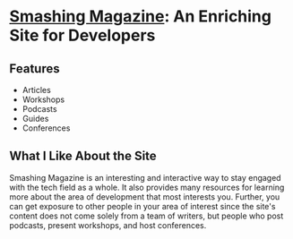 # [Smashing Magazine](https://www.smashingmagazine.com/): An Enriching Site for Developers

## Features
- Articles
- Workshops
- Podcasts
- Guides
- Conferences

## What I Like About the Site
Smashing Magazine is an interesting and interactive way to stay engaged with the tech field as a whole.
It also provides many resources for learning more about the area of development that most interests you.
Further, you can get exposure to other people in your area of interest since the site's content does not come solely from a team of writers, but people who post podcasts, present workshops, and host conferences.
